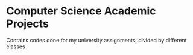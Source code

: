 # Computer Science Academic Projects
Contains codes done for my university assignments, divided by different classes

